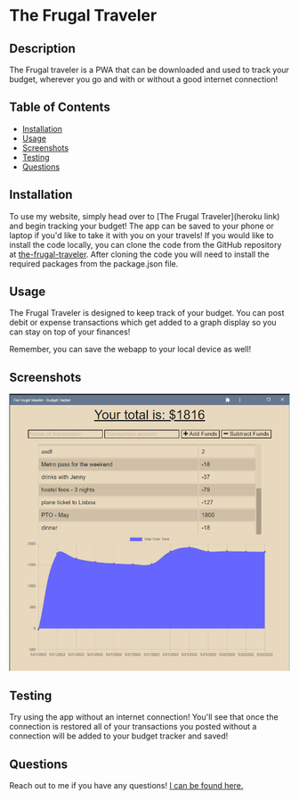 # **The Frugal Traveler**

## **Description**
The Frugal traveler is a PWA that can be downloaded and used to track your budget, wherever you go and with or without a good internet connection!

## **Table of Contents**

- [Installation](#installation)
- [Usage](#usage)
- [Screenshots](#screenshots)
- [Testing](#testing)
- [Questions](#questions)

## **Installation**

To use my website, simply head over to [The Frugal Traveler](heroku link) and begin tracking your budget!  The app can be saved to your phone or laptop if you'd like to take it with you on your travels!  If you would like to install the code locally, you can clone the code from the GitHub repository at [the-frugal-traveler](https://github.com/wbruns/the-frugal-traveler).  After cloning the code you will need to install the required packages from the package.json file.

## **Usage**

The Frugal Traveler is designed to keep track of your budget.  You can post debit or expense transactions which get added to a graph display so you can stay on top of your finances!

Remember, you can save the webapp to your local device as well!

## **Screenshots**

![The Frugal Traveler App](./public/assets/frugal-traveler.png)

## **Testing**

Try using the app without an internet connection!  You'll see that once the connection is restored all of your transactions you posted without a connection will be added to your budget tracker and saved!

## **Questions**

Reach out to me if you have any questions!  [I can be found here.](https://github.com/wbruns)